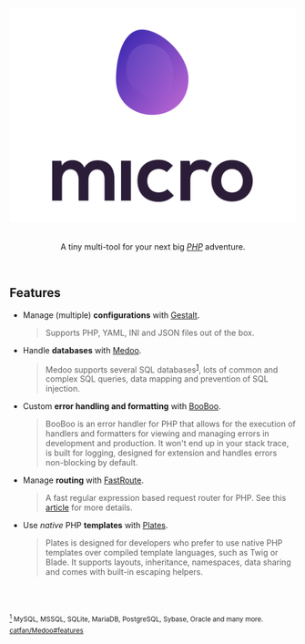 <p align="center">
    <a href="https://github.com/mzdr/micro">
        <img src="media/logo.svg" alt="micro">
    </a><br><br>
</p>
<p align="center">A tiny multi-tool for your next big <a href="http://php.net/"><em>PHP</em></a> adventure.</p><br>

## Features

- Manage (multiple) **configurations** with [Gestalt].

    > Supports PHP, YAML, INI and JSON files out of the box.

- Handle **databases** with [Medoo].

    > Medoo supports several SQL databases<sup><a name="a1" href="#f1">1</a></sup>, lots of common and complex SQL queries, data mapping and prevention of SQL injection.

- Custom **error handling and formatting** with [BooBoo].

    > BooBoo is an error handler for PHP that allows for the execution of handlers and formatters for viewing and managing errors in development and production. It won't end up in your stack trace, is built for logging, designed for extension and handles errors non-blocking by default.

- Manage **routing** with [FastRoute].

    > A fast regular expression based request router for PHP. See this [article](http://nikic.github.io/2014/02/18/Fast-request-routing-using-regular-expressions.html) for more details.

- Use _native_ PHP **templates** with [Plates].

    > Plates is designed for developers who prefer to use native PHP templates over compiled template languages, such as Twig or Blade. It supports layouts, inheritance, namespaces, data sharing and comes with built-in escaping helpers.

<br>
<br>
<br>

<sup>
    <a href="#a1" name="f1"><sup>1</sup></a> MySQL, MSSQL, SQLite, MariaDB, PostgreSQL, Sybase, Oracle and many more. <a href="https://github.com/catfan/Medoo#features">catfan/Medoo#features</a>
</sup>

[Gestalt]: https://github.com/samrap/gestalt
[Medoo]: https://github.com/catfan/Medoo
[BooBoo]: https://github.com/thephpleague/booboo
[FastRoute]: https://github.com/nikic/FastRoute
[Plates]: https://github.com/thephpleague/plates
